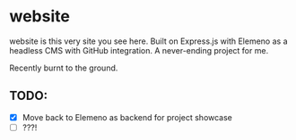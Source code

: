 # website
website is this very site you see here. Built on Express.js with Elemeno as a headless CMS with GitHub integration. A never-ending project for me.

Recently burnt to the ground.

## TODO:

- [x] Move back to Elemeno as backend for project showcase
- [ ] ???!
